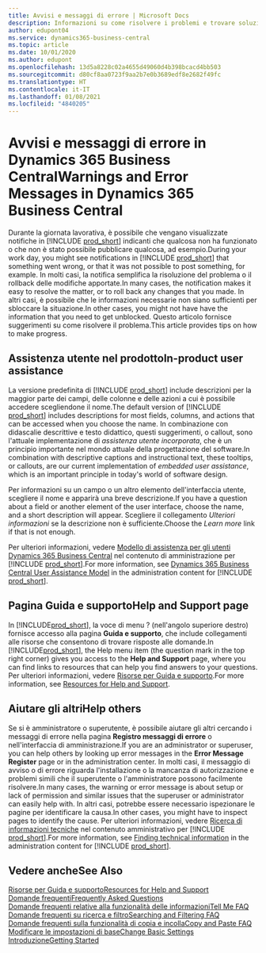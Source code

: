 ```yaml
---
title: Avvisi e messaggi di errore | Microsoft Docs
description: Informazioni su come risolvere i problemi e trovare soluzioni ai messaggi di errore quando si utilizza Business Central.
author: edupont04
ms.service: dynamics365-business-central
ms.topic: article
ms.date: 10/01/2020
ms.author: edupont
ms.openlocfilehash: 13d5a8228c02a4655d49060d4b398bcacd4bb503
ms.sourcegitcommit: d80cf8aa0723f9aa2b7e0b3689edf8e2682f49fc
ms.translationtype: HT
ms.contentlocale: it-IT
ms.lasthandoff: 01/08/2021
ms.locfileid: "4840205"
---
```

# <a name="warnings-and-error-messages-in-dynamics-365-business-central"></a><span data-ttu-id="d0fa4-103">Avvisi e messaggi di errore in Dynamics 365 Business Central</span><span class="sxs-lookup"><span data-stu-id="d0fa4-103">Warnings and Error Messages in Dynamics 365 Business Central</span></span>

<span data-ttu-id="d0fa4-104">Durante la giornata lavorativa, è possibile che vengano visualizzate notifiche in [!INCLUDE [prod_short](includes/prod_short.md)] indicanti che qualcosa non ha funzionato o che non è stato possibile pubblicare qualcosa, ad esempio.</span><span class="sxs-lookup"><span data-stu-id="d0fa4-104">During your work day, you might see notifications in [!INCLUDE [prod_short](includes/prod_short.md)] that something went wrong, or that it was not possible to post something, for example.</span></span> <span data-ttu-id="d0fa4-105">In molti casi, la notifica semplifica la risoluzione del problema o il rollback delle modifiche apportate.</span><span class="sxs-lookup"><span data-stu-id="d0fa4-105">In many cases, the notification makes it easy to resolve the matter, or to roll back any changes that you made.</span></span> <span data-ttu-id="d0fa4-106">In altri casi, è possibile che le informazioni necessarie non siano sufficienti per sbloccare la situazione.</span><span class="sxs-lookup"><span data-stu-id="d0fa4-106">In other cases, you might not have have the information that you need to get unblocked.</span></span> <span data-ttu-id="d0fa4-107">Questo articolo fornisce suggerimenti su come risolvere il problema.</span><span class="sxs-lookup"><span data-stu-id="d0fa4-107">This article provides tips on how to make progress.</span></span>  

## <a name="in-product-user-assistance"></a><span data-ttu-id="d0fa4-108">Assistenza utente nel prodotto</span><span class="sxs-lookup"><span data-stu-id="d0fa4-108">In-product user assistance</span></span>

<span data-ttu-id="d0fa4-109">La versione predefinita di [!INCLUDE [prod_short](includes/prod_short.md)] include descrizioni per la maggior parte dei campi, delle colonne e delle azioni a cui è possibile accedere scegliendone il nome.</span><span class="sxs-lookup"><span data-stu-id="d0fa4-109">The default version of [!INCLUDE [prod_short](includes/prod_short.md)] includes descriptions for most fields, columns, and actions that can be accessed when you choose the name.</span></span> <span data-ttu-id="d0fa4-110">In combinazione con didascalie descrittive e testo didattico, questi suggerimenti, o callout, sono l'attuale implementazione di *assistenza utente incorporata*, che è un principio importante nel mondo attuale della progettazione del software.</span><span class="sxs-lookup"><span data-stu-id="d0fa4-110">In combination with descriptive captions and instructional text, these tooltips, or callouts, are our current implementation of *embedded user assistance*, which is an important principle in today's world of software design.</span></span>  

<span data-ttu-id="d0fa4-111">Per informazioni su un campo o un altro elemento dell'interfaccia utente, scegliere il nome e apparirà una breve descrizione.</span><span class="sxs-lookup"><span data-stu-id="d0fa4-111">If you have a question about a field or another element of the user interface, choose the name, and a short description will appear.</span></span> <span data-ttu-id="d0fa4-112">Scegliere il collegamento *Ulteriori informazioni* se la descrizione non è sufficiente.</span><span class="sxs-lookup"><span data-stu-id="d0fa4-112">Choose the *Learn more* link if that is not enough.</span></span>  

<span data-ttu-id="d0fa4-113">Per ulteriori informazioni, vedere [Modello di assistenza per gli utenti Dynamics 365 Business Central](/dynamics365/business-central/dev-itpro/user-assistance) nel contenuto di amministrazione per [!INCLUDE [prod_short](includes/prod_short.md)].</span><span class="sxs-lookup"><span data-stu-id="d0fa4-113">For more information, see [Dynamics 365 Business Central User Assistance Model](/dynamics365/business-central/dev-itpro/user-assistance) in the administration content for [!INCLUDE [prod_short](includes/prod_short.md)].</span></span>  

## <a name="help-and-support-page"></a><span data-ttu-id="d0fa4-114">Pagina Guida e supporto</span><span class="sxs-lookup"><span data-stu-id="d0fa4-114">Help and Support page</span></span>

<span data-ttu-id="d0fa4-115">In [!INCLUDE[prod_short](includes/prod_short.md)], la voce di menu ? (nell'angolo superiore destro) fornisce accesso alla pagina **Guida e supporto**, che include collegamenti alle risorse che consentono di trovare risposte alle domande.</span><span class="sxs-lookup"><span data-stu-id="d0fa4-115">In [!INCLUDE[prod_short](includes/prod_short.md)], the Help menu item (the question mark in the top right corner) gives you access to the **Help and Support** page, where you can find links to resources that can help you find answers to your questions.</span></span> <span data-ttu-id="d0fa4-116">Per ulteriori informazioni, vedere [Risorse per Guida e supporto](product-help-and-support.md).</span><span class="sxs-lookup"><span data-stu-id="d0fa4-116">For more information, see [Resources for Help and Support](product-help-and-support.md).</span></span>  

## <a name="help-others"></a><span data-ttu-id="d0fa4-117">Aiutare gli altri</span><span class="sxs-lookup"><span data-stu-id="d0fa4-117">Help others</span></span>

<span data-ttu-id="d0fa4-118">Se si è amministratore o superutente, è possibile aiutare gli altri cercando i messaggi di errore nella pagina **Registro messaggi di errore** o nell'interfaccia di amministrazione.</span><span class="sxs-lookup"><span data-stu-id="d0fa4-118">If you are an administrator or superuser, you can help others by looking up error messages in the **Error Message Register** page or in the administration center.</span></span> <span data-ttu-id="d0fa4-119">In molti casi, il messaggio di avviso o di errore riguarda l'installazione o la mancanza di autorizzazione e problemi simili che il superutente o l'amministratore possono facilmente risolvere.</span><span class="sxs-lookup"><span data-stu-id="d0fa4-119">In many cases, the warning or error message is about setup or lack of permission and similar issues that the superuser or administrator can easily help with.</span></span> <span data-ttu-id="d0fa4-120">In altri casi, potrebbe essere necessario ispezionare le pagine per identificare la causa.</span><span class="sxs-lookup"><span data-stu-id="d0fa4-120">In other cases, you might have to inspect pages to identify the cause.</span></span> <span data-ttu-id="d0fa4-121">Per ulteriori informazioni, vedere [Ricerca di informazioni tecniche](/dynamics365/business-central/dev-itpro/administration/manage-technical-support#finding-technical-information) nel contenuto amministrativo per [!INCLUDE [prod_short](includes/prod_short.md)].</span><span class="sxs-lookup"><span data-stu-id="d0fa4-121">For more information, see [Finding technical information](/dynamics365/business-central/dev-itpro/administration/manage-technical-support#finding-technical-information) in the administration content for [!INCLUDE [prod_short](includes/prod_short.md)].</span></span>  

## <a name="see-also"></a><span data-ttu-id="d0fa4-122">Vedere anche</span><span class="sxs-lookup"><span data-stu-id="d0fa4-122">See Also</span></span>

[<span data-ttu-id="d0fa4-123">Risorse per Guida e supporto</span><span class="sxs-lookup"><span data-stu-id="d0fa4-123">Resources for Help and Support</span></span>](product-help-and-support.md)  
[<span data-ttu-id="d0fa4-124">Domande frequenti</span><span class="sxs-lookup"><span data-stu-id="d0fa4-124">Frequently Asked Questions</span></span>](across-faq.md)  
[<span data-ttu-id="d0fa4-125">Domande frequenti relative alla funzionalità delle informazioni</span><span class="sxs-lookup"><span data-stu-id="d0fa4-125">Tell Me FAQ</span></span>](ui-search-faq.md)  
[<span data-ttu-id="d0fa4-126">Domande frequenti su ricerca e filtro</span><span class="sxs-lookup"><span data-stu-id="d0fa4-126">Searching and Filtering FAQ</span></span>](ui-search-filter-faq.md)  
[<span data-ttu-id="d0fa4-127">Domande frequenti sulla funzionalità di copia e incolla</span><span class="sxs-lookup"><span data-stu-id="d0fa4-127">Copy and Paste FAQ</span></span>](faq-copy-paste.yml)  
[<span data-ttu-id="d0fa4-128">Modificare le impostazioni di base</span><span class="sxs-lookup"><span data-stu-id="d0fa4-128">Change Basic Settings</span></span>](ui-change-basic-settings.md)  
[<span data-ttu-id="d0fa4-129">Introduzione</span><span class="sxs-lookup"><span data-stu-id="d0fa4-129">Getting Started</span></span>](product-get-started.md)  
